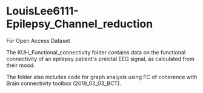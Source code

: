# LouisLee6111-Epilepsy_Channel_reduction
For Open Access Dataset

The KUH_Functional_connectivity folder contains data on the functional connectivity of an epilepsy patient's preictal EEG signal, as calculated from their mood.

The folder also includes code for graph analysis using FC of coherence with Brain connectivity toolbox (2019_03_03_BCT).
